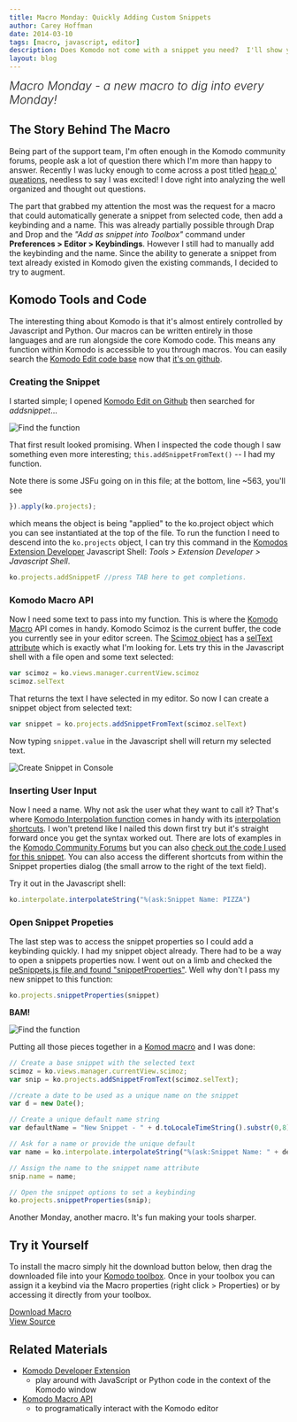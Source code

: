 ```yaml
---
title: Macro Monday: Quickly Adding Custom Snippets
author: Carey Hoffman
date: 2014-03-10
tags: [macro, javascript, editor]
description: Does Komodo not come with a snippet you need?  I'll show you how to create that snippet with one keybinding using Komodo macros.  We heard you liked keybindings too, so we're gonna put a keybinding in that keybound snippet.
layout: blog
---
```


<div class="centered">
<h2 style="font-weight: 300; margin: 10px 0 25px 0"><em>Macro Monday - a new macro to dig into every Monday!</em></h2>
</div>

## The Story Behind The Macro

Being part of the support team, I'm often enough in the Komodo community forums, people
ask a lot of question there which I'm more than happy to answer.  Recently I was lucky
enough to come across a post titled [heap o' queations](http://community.activestate.com/node/10713),
needless to say I was excited!  I dove right into analyzing the well organized and
thought out questions.

The part that grabbed my attention the most was the request for a macro that
could automatically generate a snippet from selected code, then add a keybinding and a
name.  This was already partially possible through Drap and Drop and the
_"Add as snippet into Toolbox"_ command under **Preferences > Editor > Keybindings**.
However I still had to manually add the keybinding and the name.  Since the ability to generate a
snippet from text already existed in Komodo given the existing commands, I
decided to try to augment.

## Komodo Tools and Code

The interesting thing about Komodo is that it's almost entirely controlled by
Javascript and Python.  Our macros can be written entirely in those languages and
are run alongside the core Komodo code. This means any function within Komodo
is accessible to you through macros. You can easily search the [Komodo Edit code base](https://github.com/Komodo/KomodoEdit)
now that [it's on github](http://komodoide.com/blog/2014-03/komodo-edit-is-now-on-github/).

### Creating the Snippet

I started simple; I opened [Komodo Edit on Github](https://github.com/Komodo/KomodoEdit)
then searched for _addsnippet_...

![Find the function](/images/blog/2014-03/carey-addsnippet.PNG)

That first result looked promising.  When I inspected the code though I saw something
even more interesting; `this.addSnippetFromText()` -- I had my function.

Note there is some JSFu going on in this file; at the bottom, line ~563, you'll see

```javascript
}).apply(ko.projects);
```

which means the object is being "applied" to the ko.project object which you can see
instantiated at the top of the file.  To run the function I need to descend
into the `ko.projects` object, I can try this command in the [Komodos Extension Developer](http://community.activestate.com/node/1824) Javascript Shell:
*Tools > Extension Developer > Javascript Shell*.

```javascript
ko.projects.addSnippetF //press TAB here to get completions.
```

### Komodo Macro API

Now I need some text to pass into my function.  This is where the [Komodo Macro]((http://docs.activestate.com/komodo/8.5/macroapi.html#macroapi_js))
API comes in handy. Komodo Scimoz is the current buffer, the code you currently
see in your editor screen. The [Scimoz object](http://docs.activestate.com/komodo/8.5/macroapi.html#macroapi_scimoz)
has a [selText attribute](http://docs.activestate.com/komodo/8.5/macroapi.html#selText)
which is exactly what I'm looking for.
Lets try this in the Javascript shell with a file open and some text selected:

```javascript
var scimoz = ko.views.manager.currentView.scimoz
scimoz.selText
```

That returns the text I have selected in my editor. So now I can create a snippet
object from selected text:

```javascript
var snippet = ko.projects.addSnippetFromText(scimoz.selText)
```

Now typing `snippet.value` in the Javascript shell will return my selected text.

![Create Snippet in Console](/images/blog/2014-03/create-snippet-console.PNG)

### Inserting User Input

Now I need a name.  Why not ask the user what they want to call it?  That's where
[Komodo Interpolation function](http://docs.activestate.com/komodo/8.5/macroapi.html#macroapi_interpolate)
comes in handy with its [interpolation shortcuts](http://docs.activestate.com/komodo/8.5/shortcuts.html#shortcuts_top).
I won't pretend like I nailed this down first try but it's straight forward
once you get the syntax worked out.  There are lots of examples in the [Komodo Community Forums](http://community.activestate.com/forums/komodo)
but you can also [check out the code I used for this snippet](https://github.com/Komodo/macros/blob/master/automagic_snippets_from_text.js#L24).
You can also access the different shortcuts from within the Snippet properties
dialog (the small arrow to the right of the text field).

Try it out in the Javascript shell:

```javascript
ko.interpolate.interpolateString("%(ask:Snippet Name: PIZZA")
```

### Open Snippet Propeties

The last step was to access the snippet properties so I could add a keybinding
quickly. I had my snippet object already.  There had to be a way to open a snippets properties
now.  I went out on a limb and checked the [peSnippets.js file,and found "snippetProperties"](https://github.com/Komodo/KomodoEdit/blob/9bd4f2abe7f1263f4328d5f1248759056a33e2bd/src/chrome/komodo/content/project/peSnippet.js#L113).
Well why don't I pass my new snippet to this function:

```javascript
ko.projects.snippetProperties(snippet)
```

**BAM!**

![Find the function](/images/blog/2014-03/snippet-properties.PNG)

Putting all those pieces together in a [Komod macro](http://docs.activestate.com/komodo/8.5/macros.html#macros_writing)
and I was done:

```javascript
// Create a base snippet with the selected text
scimoz = ko.views.manager.currentView.scimoz;
var snip = ko.projects.addSnippetFromText(scimoz.selText);

//create a date to be used as a unique name on the snippet
var d = new Date();

// Create a unique default name string
var defaultName = "New Snippet - " + d.toLocaleTimeString().substr(0,8).trim()

// Ask for a name or provide the unique default
var name = ko.interpolate.interpolateString("%(ask:Snippet Name: " + defaultName + ")")

// Assign the name to the snippet name attribute
snip.name = name;

// Open the snippet options to set a keybinding
ko.projects.snippetProperties(snip);
```

Another Monday, another macro.  It's fun making your tools sharper.

## Try it Yourself

To install the macro simply hit the download button below, then drag the downloaded
file into your [Komodo toolbox](/framed/?http://docs.activestate.com/komodo/8.5/toolbox.html).
Once in your toolbox you can assign it a keybind via the Macro properties (right click > Properties) or by accessing it directly from your toolbox.

<div class="inline centered">
<a href="/files/macros/Create_Snippet_From_Selected_Text.komodotool" class="button primary">
    <i class="icon icon-download"></i>
    Download Macro
</a>
<div class="spacer-half"></div>
<span>
    <i class="icon icon-github"></i>
    <a href="https://github.com/Komodo/macros/blob/master/automagic_snippets_from_text.js" target="_blank">View Source</a>
</span>
</div>

## Related Materials

* [Komodo Developer Extension](/framed/?http://community.activestate.com/xpi/dom-inspector)
  - play around with JavaScript or Python code in the context of the Komodo window
* [Komodo Macro API](/framed/?http://docs.activestate.com/komodo/8.5/macroapi.html)
  - to programatically interact with the Komodo editor
